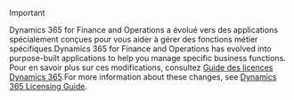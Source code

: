 > [!IMPORTANT]
> <span data-ttu-id="4d667-101">Dynamics 365 for Finance and Operations a évolué vers des applications spécialement conçues pour vous aider à gérer des fonctions métier spécifiques.</span><span class="sxs-lookup"><span data-stu-id="4d667-101">Dynamics 365 for Finance and Operations has evolved into purpose-built applications to help you manage specific business functions.</span></span> <span data-ttu-id="4d667-102">Pour en savoir plus sur ces modifications, consultez [Guide des licences Dynamics 365](https://mbs.microsoft.com/Files/public/365/Dynamics365LicensingGuide.pdf).</span><span class="sxs-lookup"><span data-stu-id="4d667-102">For more information about these changes, see [Dynamics 365 Licensing Guide](https://mbs.microsoft.com/Files/public/365/Dynamics365LicensingGuide.pdf).</span></span>
 
